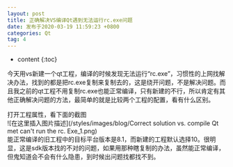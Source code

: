 ```yaml
---
layout: post
title: 正确解决VS编译Qt遇到无法运行rc.exe问题
date: 发布于2020-03-19 11:59:23 +0800
categories: Qt
tag: 4
---
```


* content
{:toc}

今天用vs新建一个qt工程，编译的时候发现无法运行“rc.exe”，习惯性的上网找解决办法，找到的都是把rc.exe复制来复制去的，这是绕开问题，不是解决问题。而且我之前的qt工程不用复制rc.exe也能正常编译，只有新建的不行，所以肯定有其他正确解决问题的方法，最简单的就是比较两个工程的配置，看有什么区别。  

<!-- more -->
打开工程属性，看下面的截图  
![在这里插入图片描述](/styles/images/blog/Correct solution vs. compile Qt met can't run the rc. Exe_1.png)  
能正常编译的旧工程中的目标平台版本是8.1，而新建的工程默认选择10。很明显，这是sdk版本找的不对的问题，如果用那种瞎复制的办法，虽然能正常编译，但鬼知道会不会有什么隐患，到时候出问题找都找不到。

